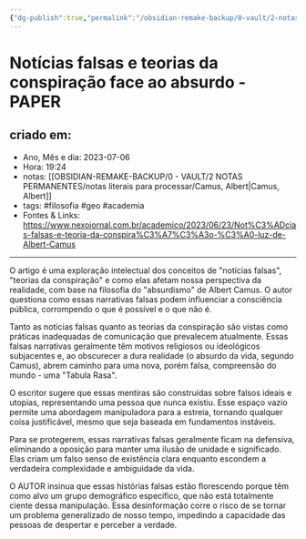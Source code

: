 ```yaml
---
{"dg-publish":true,"permalink":"/obsidian-remake-backup/0-vault/2-notas-permanentes/noticias-falsas-e-teorias-da-conspiracao-face-ao-absurdo-paper/","tags":["permanente","filosofia","geo","academia"],"dgHomeLink":true,"dgShowLocalGraph":true,"dgShowFileTree":true,"dgEnableSearch":true,"noteIcon":""}
---
```


# Notícias falsas e teorias da conspiração face ao absurdo - PAPER

## criado em: 
-  Ano, Mês e dia: 2023-07-06
- Hora: 19:24
- notas: [[OBSIDIAN-REMAKE-BACKUP/0 - VAULT/2 NOTAS PERMANENTES/notas literais para processar/Camus, Albert\|Camus, Albert]]
- tags: #filosofia #geo #academia 
- Fontes & Links: https://www.nexojornal.com.br/academico/2023/06/23/Not%C3%ADcias-falsas-e-teoria-da-conspira%C3%A7%C3%A3o-%C3%A0-luz-de-Albert-Camus
---

O artigo é uma exploração intelectual dos conceitos de "notícias falsas", "teorias da conspiração" e como elas afetam nossa perspectiva da realidade, com base na filosofia do "absurdismo" de Albert Camus. O autor questiona como essas narrativas falsas podem influenciar a consciência pública, corrompendo o que é possível e o que não é. 

Tanto as notícias falsas quanto as teorias da conspiração são vistas como práticas inadequadas de comunicação que prevalecem atualmente. Essas falsas narrativas geralmente têm motivos religiosos ou ideológicos subjacentes e, ao obscurecer a dura realidade (o absurdo da vida, segundo Camus), abrem caminho para uma nova, porém falsa, compreensão do mundo - uma "Tabula Rasa". 

O escritor sugere que essas mentiras são construídas sobre falsos ideais e utopias, representando uma pessoa que nunca existiu. Esse espaço vazio permite uma abordagem manipuladora para a estreia, tornando qualquer coisa justificável, mesmo que seja baseada em fundamentos instáveis. 

Para se protegerem, essas narrativas falsas geralmente ficam na defensiva, eliminando a oposição para manter uma ilusão de unidade e significado. Elas criam um falso senso de existência clara enquanto escondem a verdadeira complexidade e ambiguidade da vida. 

O AUTOR insinua que essas histórias falsas estão florescendo porque têm como alvo um grupo demográfico específico, que não está totalmente ciente dessa manipulação. Essa desinformação corre o risco de se tornar um problema generalizado de nosso tempo, impedindo a capacidade das pessoas de despertar e perceber a verdade.